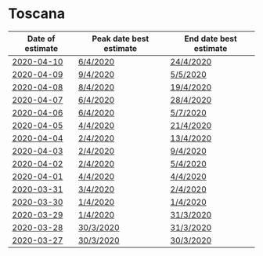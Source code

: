 # Toscana

|Date of estimate|Peak date best estimate|End date best estimate|
|----|----|----|
|[2020-04-10](2020-04-10/README.md)|[6/4/2020](2020-04-10/COVID-19_toscana_j7_2020-04-10.md)|[24/4/2020](2020-04-10/COVID-19_toscana_j10_2020-04-10.md)|
|[2020-04-09](2020-04-09/README.md)|[9/4/2020](2020-04-09/COVID-19_toscana_j10_2020-04-09.md)|[5/5/2020](2020-04-09/COVID-19_toscana_j9_2020-04-09.md)|
|[2020-04-08](2020-04-08/README.md)|[8/4/2020](2020-04-08/COVID-19_toscana_j10_2020-04-08.md)|[19/4/2020](2020-04-08/COVID-19_toscana_j9_2020-04-08.md)|
|[2020-04-07](2020-04-07/README.md)|[6/4/2020](2020-04-07/COVID-19_toscana_j9_2020-04-07.md)|[28/4/2020](2020-04-07/COVID-19_toscana_j8_2020-04-07.md)|
|[2020-04-06](2020-04-06/README.md)|[6/4/2020](2020-04-06/COVID-19_toscana_j9_2020-04-06.md)|[5/7/2020](2020-04-06/COVID-19_toscana_j7_2020-04-06.md)|
|[2020-04-05](2020-04-05/README.md)|[4/4/2020](2020-04-05/COVID-19_toscana_j8_2020-04-05.md)|[21/4/2020](2020-04-05/COVID-19_toscana_j7_2020-04-05.md)|
|[2020-04-04](2020-04-04/README.md)|[2/4/2020](2020-04-04/COVID-19_toscana_j7_2020-04-04.md)|[13/4/2020](2020-04-04/COVID-19_toscana_j7_2020-04-04.md)|
|[2020-04-03](2020-04-03/README.md)|[2/4/2020](2020-04-03/COVID-19_toscana_j7_2020-04-03.md)|[9/4/2020](2020-04-03/COVID-19_toscana_j7_2020-04-03.md)|
|[2020-04-02](2020-04-02/README.md)|[2/4/2020](2020-04-02/COVID-19_toscana_j7_2020-04-02.md)|[5/4/2020](2020-04-02/COVID-19_toscana_j7_2020-04-02.md)|
|[2020-04-01](2020-04-01/README.md)|[4/4/2020](2020-04-01/COVID-19_toscana_j9_2020-04-01.md)|[4/4/2020](2020-04-01/COVID-19_toscana_j7_2020-04-01.md)|
|[2020-03-31](2020-03-31/README.md)|[3/4/2020](2020-03-31/COVID-19_toscana_j7_2020-03-31.md)|[2/4/2020](2020-03-31/COVID-19_toscana_j10_2020-03-31.md)|
|[2020-03-30](2020-03-30/README.md)|[1/4/2020](2020-03-30/COVID-19_toscana_j7_2020-03-30.md)|[1/4/2020](2020-03-30/COVID-19_toscana_j8_2020-03-30.md)|
|[2020-03-29](2020-03-29/README.md)|[1/4/2020](2020-03-29/COVID-19_toscana_j7_2020-03-29.md)|[31/3/2020](2020-03-29/COVID-19_toscana_j7_2020-03-29.md)|
|[2020-03-28](2020-03-28/README.md)|[30/3/2020](2020-03-28/COVID-19_toscana_j7_2020-03-28.md)|[31/3/2020](2020-03-28/COVID-19_toscana_j7_2020-03-28.md)|
|[2020-03-27](2020-03-27/README.md)|[30/3/2020](2020-03-27/COVID-19_toscana_j7_2020-03-27.md)|[30/3/2020](2020-03-27/COVID-19_toscana_j7_2020-03-27.md)|
